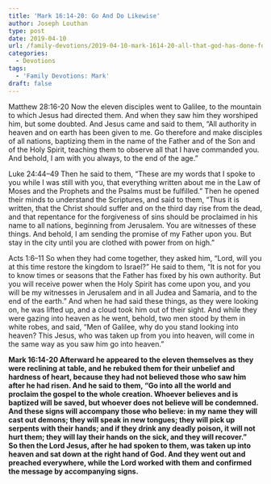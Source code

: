 ```yaml
---
title: 'Mark 16:14-20: Go And Do Likewise'
author: Joseph Louthan
type: post
date: 2019-04-10
url: /family-devotions/2019-04-10-mark-1614-20-all-that-god-has-done-for-u.md/
categories:
  - Devotions
tags:
  - 'Family Devotions: Mark'
draft: false
---
```


Matthew 28:16-20 Now the eleven disciples went to Galilee, to the mountain to which Jesus had directed them. And when they saw him they worshiped him, but some doubted. And Jesus came and said to them, “All authority in heaven and on earth has been given to me. Go therefore and make disciples of all nations, baptizing them in the name of the Father and of the Son and of the Holy Spirit, teaching them to observe all that I have commanded you. And behold, I am with you always, to the end of the age.”

Luke 24:44–49 Then he said to them, “These are my words that I spoke to you while I was still with you, that everything written about me in the Law of Moses and the Prophets and the Psalms must be fulfilled.” Then he opened their minds to understand the Scriptures, and said to them, “Thus it is written, that the Christ should suffer and on the third day rise from the dead, and that repentance for the forgiveness of sins should be proclaimed in his name to all nations, beginning from Jerusalem. You are witnesses of these things. And behold, I am sending the promise of my Father upon you. But stay in the city until you are clothed with power from on high.”

Acts 1:6–11 So when they had come together, they asked him, “Lord, will you at this time restore the kingdom to Israel?” He said to them, “It is not for you to know times or seasons that the Father has fixed by his own authority. But you will receive power when the Holy Spirit has come upon you, and you will be my witnesses in Jerusalem and in all Judea and Samaria, and to the end of the earth.” And when he had said these things, as they were looking on, he was lifted up, and a cloud took him out of their sight. And while they were gazing into heaven as he went, behold, two men stood by them in white robes, and said, “Men of Galilee, why do you stand looking into heaven? This Jesus, who was taken up from you into heaven, will come in the same way as you saw him go into heaven.”
 
**Mark 16:14-20 Afterward he appeared to the eleven themselves as they were reclining at table, and he rebuked them for their unbelief and hardness of heart, because they had not believed those who saw him after he had risen. And he said to them, “Go into all the world and proclaim the gospel to the whole creation. Whoever believes and is baptized will be saved, but whoever does not believe will be condemned. And these signs will accompany those who believe: in my name they will cast out demons; they will speak in new tongues; they will pick up serpents with their hands; and if they drink any deadly poison, it will not hurt them; they will lay their hands on the sick, and they will recover.”
    So then the Lord Jesus, after he had spoken to them, was taken up into heaven and sat down at the right hand of God. And they went out and preached everywhere, while the Lord worked with them and confirmed the message by accompanying signs.**